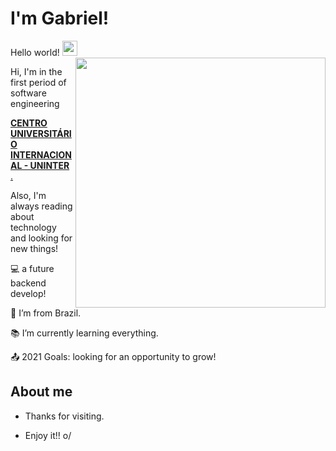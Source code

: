 <h1>I'm Gabriel! </h1>
 
 
 Hello world!  <img src="https://github.com/TheDudeThatCode/TheDudeThatCode/raw/master/Assets/Earth.gif" width="24px" style="max-width: 100%;">
<img align="right" width="400" height="400" src="https://i.pinimg.com/originals/4b/1c/51/4b1c51711b920215c3cd654d313195ad.gif">


<p> Hi, I'm in the first period of software engineering </p> 
<a href="https://www.uninter.com/centro-universitario-internacional/" rel="nofollow"> <b>CENTRO UNIVERSITÁRIO INTERNACIONAL - UNINTER </b>. </a>


 Also, I'm always reading about technology and looking for new things!

:computer: a future backend develop!

:house_with_garden: I’m from Brazil.

:books: I’m currently learning everything.

:outbox_tray: 2021 Goals: looking for an opportunity to grow!


## About me





- Thanks for visiting.

- Enjoy it!! o/
